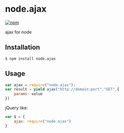 # node.ajax

[![npm](https://img.shields.io/npm/v/node.ajax.svg?style=flat-square)](https://www.npmjs.com/package/node.ajax)

ajax for node

## Installation
```
$ npm install node.ajax
```

## Usage
```js
var ajax = require("node.ajax");
var result = yield ajax("http://domain:port","GET",{
    params: value
})
````
jQuery like:
```js
var $ = {
    ajax: require("node.ajax")
}
````
